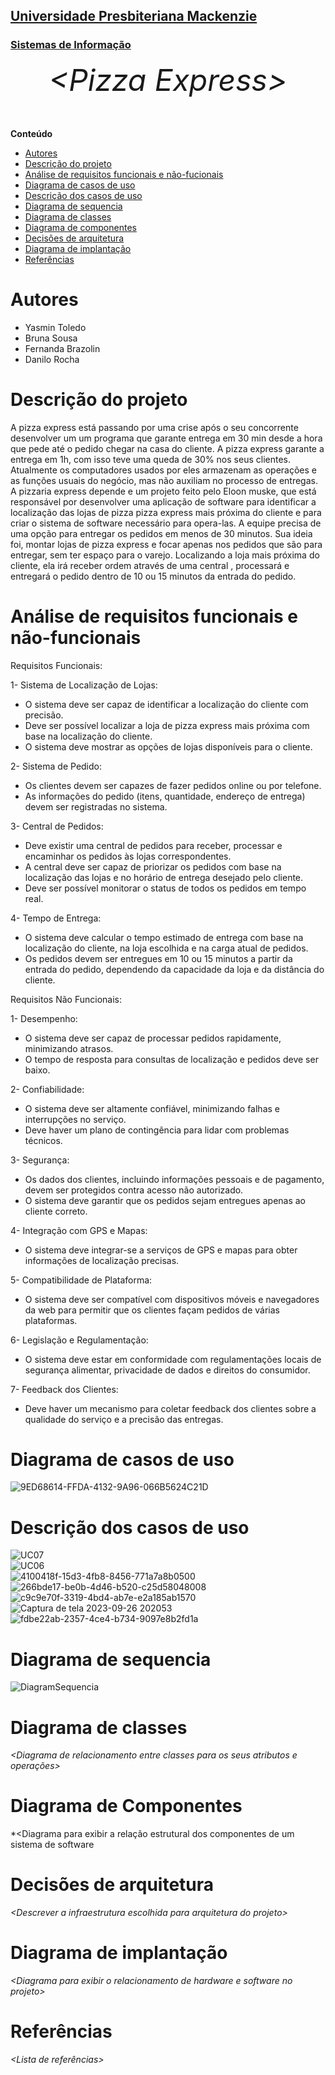<h2><a href= "https://www.mackenzie.br">Universidade Presbiteriana Mackenzie</a></h2>
<h3><a href= "https://www.mackenzie.br/graduacao/sao-paulo-higienopolis/sistemas-de-informacao">Sistemas de Informação</a></h3>


<font size="+12"><center>
*&lt;Pizza Express&gt;*
</center></font>

**Conteúdo**

- [Autores](#Autores)
- [Descrição do projeto](#Descrição-do-projeto)
- [Análise de requisitos funcionais e não-fucionais](#Análise-de-requisitos-funcionais-e-não-fucionais)
- [Diagrama de casos de uso](#Diagrama-de-casos-de-uso)
- [Descrição dos casos de uso](#descrição-dos-casos-de-uso)
- [Diagrama de sequencia](#diagrama-de-sequencia)
- [Diagrama de classes](#diagrama-orientado-objetos)
- [Diagrama de componentes](#diagrama-estrutura-componente)
- [Decisões de arquitetura](#decisões-de-arquitetura)
- [Diagrama de implantação](#diagrama-de-hardware-software)
- [Referências](#referências)


# Autores

* Yasmin Toledo 
* Bruna Sousa  
* Fernanda Brazolin 
* Danilo Rocha 


# Descrição do projeto
<p> A pizza express está passando por uma crise após o seu concorrente desenvolver um um programa que garante entrega em 30 min desde a hora que pede até o pedido chegar na casa do cliente. 
A pizza express garante a entrega em 1h, com isso teve uma queda de 30% nos seus clientes. 
Atualmente os computadores usados por eles armazenam as operações e as funções usuais do negócio, mas não auxiliam no processo de entregas. 
A pizzaria express depende e um projeto feito pelo Eloon muske, que está responsável por desenvolver uma aplicação de software para identificar a localização das lojas de pizza pizza express mais próxima do cliente e para criar o sistema de software necessário para opera-las. 
A equipe precisa de uma opção para entregar os pedidos em menos de 30 minutos. Sua ideia foi, montar lojas de pizza express e focar apenas  nos pedidos que são para entregar, sem ter espaço para o varejo. 
Localizando a loja mais próxima do cliente, ela irá receber ordem através de uma central , processará e entregará o pedido dentro de 10 ou 15 minutos da entrada do pedido.</p>



# Análise de requisitos funcionais e não-funcionais
<p> Requisitos Funcionais:

1- Sistema de Localização de Lojas:

- O sistema deve ser capaz de identificar a localização do cliente   com precisão.
- Deve ser possível localizar a loja de pizza express mais próxima com base na localização do cliente.
- O sistema deve mostrar as opções de lojas disponíveis para o cliente.

2- Sistema de Pedido:

- Os clientes devem ser capazes de fazer pedidos online ou por telefone.
- As informações do pedido (itens, quantidade, endereço de entrega) devem ser registradas no sistema.

3- Central de Pedidos:

- Deve existir uma central de pedidos para receber, processar e encaminhar os pedidos às lojas correspondentes.
- A central deve ser capaz de priorizar os pedidos com base na localização das lojas e no horário de entrega desejado pelo cliente.
- Deve ser possível monitorar o status de todos os pedidos em tempo real.

4- Tempo de Entrega:

- O sistema deve calcular o tempo estimado de entrega com base na localização do cliente, na loja escolhida e na carga atual de pedidos.
- Os pedidos devem ser entregues em 10 ou 15 minutos a partir da entrada do pedido, dependendo da capacidade da loja e da distância do cliente.


Requisitos Não Funcionais:

1- Desempenho:

- O sistema deve ser capaz de processar pedidos rapidamente, minimizando atrasos.
- O tempo de resposta para consultas de localização e pedidos deve ser baixo.

2- Confiabilidade:

- O sistema deve ser altamente confiável, minimizando falhas e interrupções no serviço.
- Deve haver um plano de contingência para lidar com problemas técnicos.

3- Segurança:

- Os dados dos clientes, incluindo informações pessoais e de pagamento, devem ser protegidos contra acesso não autorizado.
- O sistema deve garantir que os pedidos sejam entregues apenas ao cliente correto.

4- Integração com GPS e Mapas:

- O sistema deve integrar-se a serviços de GPS e mapas para obter informações de localização precisas.

5- Compatibilidade de Plataforma:

- O sistema deve ser compatível com dispositivos móveis e navegadores da web para permitir que os clientes façam pedidos de várias plataformas.

6- Legislação e Regulamentação:

- O sistema deve estar em conformidade com regulamentações locais de segurança alimentar, privacidade de dados e direitos do consumidor.

7- Feedback dos Clientes:

- Deve haver um mecanismo para coletar feedback dos clientes sobre a qualidade do serviço e a precisão das entregas.

</p>


# Diagrama de casos de uso

![9ED68614-FFDA-4132-9A96-066B5624C21D](https://github.com/bruvalerio/YFBD/assets/144183243/c6006dbe-87c0-4e4e-aedd-3d4b0dbaa949)


# Descrição dos casos de uso

![UC07](https://github.com/bruvalerio/YFBD/assets/142839473/fcaf569a-2140-4075-87fb-ec4613a88f6b)
<br>
![UC06](https://github.com/bruvalerio/YFBD/assets/142839473/d4b37b32-06e3-449d-a132-60ecff687166)
<br>
![4100418f-15d3-4fb8-8456-771a7a8b0500](https://github.com/bruvalerio/YFBD/assets/142839473/743cd2ec-eb71-44f6-a87d-5e4e3a3f7b24)
<br>
![266bde17-be0b-4d46-b520-c25d58048008](https://github.com/bruvalerio/YFBD/assets/142839473/23d90a23-64c6-4644-8bd3-9a02122be9b5)
<br>
![c9c9e70f-3319-4bd4-ab7e-e2a185ab1570](https://github.com/bruvalerio/YFBD/assets/142839473/2a3414fd-bd93-4256-8d18-3ad49a882574)
<br>
![Captura de tela 2023-09-26 202053](https://github.com/bruvalerio/YFBD/assets/142839473/7c77b5a7-c0f2-4c9e-9263-239cb11d3b71)
<br>
![fdbe22ab-2357-4ce4-b734-9097e8b2fd1a](https://github.com/bruvalerio/YFBD/assets/142839473/1063ba18-ca01-488e-85fc-09fa2beec159)
<br>




# Diagrama de sequencia

![DiagramSequencia](https://github.com/bruvalerio/YFBD/assets/142839473/39e8dbf0-112e-4868-8b55-92a25ea1a08e)


# Diagrama de classes

*&lt;Diagrama de relacionamento entre classes para os seus atributos e operações&gt;*

# Diagrama de Componentes

*&lt;Diagrama para exibir a relação estrutural dos componentes de um sistema de software

# Decisões de arquitetura

*&lt;Descrever a infraestrutura escolhida para arquitetura do projeto&gt;*

# Diagrama de implantação

*&lt;Diagrama para exibir o relacionamento de hardware e software no projeto&gt;*

# Referências

*&lt;Lista de referências&gt;*
